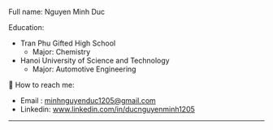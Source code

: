 Full name: Nguyen Minh Duc

Education:
- Tran Phu Gifted High School
  + Major: Chemistry
- Hanoi University of Science and Technology
  + Major: Automotive Engineering

🤖 How to reach me:
- Email   : minhnguyenduc1205@gmail.com
- Linkedin: www.linkedin.com/in/ducnguyenminh1205

----------------------------------------------
<!---
DucAutomotiveMbeds/DucAutomotiveMbeds is a ✨ special ✨ repository because its `README.md` (this file) appears on your GitHub profile.
You can click the Preview link to take a look at your changes.
--->
